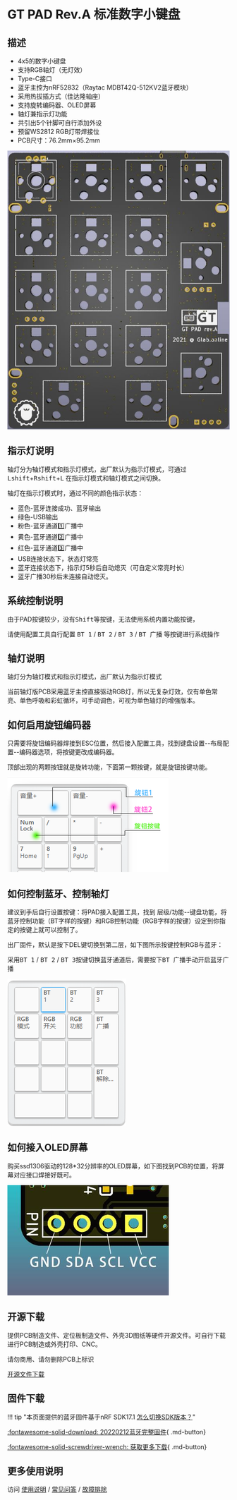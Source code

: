 GT PAD Rev.A 标准数字小键盘
=====================

## 描述

- 4x5的数字小键盘
- 支持RGB轴灯（无灯效）
- Type-C接口
- 蓝牙主控为nRF52832（Raytac MDBT42Q-512KV2蓝牙模块）
- 采用热拔插方式（佳达隆轴座）
- 支持旋转编码器、OLED屏幕
- 轴灯兼指示灯功能
- 共引出5个针脚可自行添加外设
- 预留WS2812 RGB灯带焊接位
- PCB尺寸：76.2mm×95.2mm

![](../img/gt-pad_a.jpg "GT Pad Rev.A PCB")

## 指示灯说明

轴灯分为轴灯模式和指示灯模式，出厂默认为指示灯模式，可通过<kbd>Lshift</kbd>+<kbd>Rshift</kbd>+<kbd>L</kbd> 在指示灯模式和轴灯模式之间切换。

轴灯在指示灯模式时，通过不同的颜色指示状态：

- 蓝色-蓝牙连接成功、蓝牙输出
- 绿色-USB输出
- 粉色-蓝牙通道1️⃣广播中
- 黄色-蓝牙通道2️⃣广播中
- 红色-蓝牙通道3️⃣广播中
- USB连接状态下，状态灯常亮
- 蓝牙连接状态下，指示灯5秒后自动熄灭（可自定义常亮时长）
- 蓝牙广播30秒后未连接自动熄灭。


## 系统控制说明

由于PAD按键较少，没有<kbd>Shift</kbd>等按键，无法使用系统内置功能按键，

请使用配置工具自行配置 <kbd>BT 1</kbd> / <kbd>BT 2</kbd> / <kbd>BT 3</kbd> / <kbd>BT 广播</kbd> 等按键进行系统操作

## 轴灯说明

轴灯分为轴灯模式和指示灯模式，出厂默认为指示灯模式

当前轴灯版PCB采用蓝牙主控直接驱动RGB灯，所以无复杂灯效，仅有单色常亮、单色呼吸和彩虹循环，可手动调色，可视为单色轴灯的增强版本。


## 如何启用旋钮编码器

只需要将旋钮编码器焊接到ESC位置，然后接入配置工具，找到键盘设置--布局配置--编码器选项，将按键更改成编码器。

顶部出现的两颗按钮就是旋转功能，下面第一颗按键，就是旋钮按键功能。

![](../img/rotary.png "按键示意图")


## 如何控制蓝牙、控制轴灯

建议到手后自行设置按键：将PAD接入配置工具，找到 层级/功能--键盘功能，将蓝牙控制功能（BT字样的按键）和RGB控制功能（RGB字样的按键）设定到你指定的按键上就可以控制了。

出厂固件，默认是按下DEL键切换到第二层，如下图所示按键控制RGB与蓝牙：

采用<kbd>BT 1</kbd> / <kbd>BT 2</kbd> / <kbd>BT 3</kbd>按键切换蓝牙通道后，需要按下<kbd>BT 广播</kbd>手动开启蓝牙广播

![](../img/padkey.png "控制按键示意")


## 如何接入OLED屏幕
购买ssd1306驱动的128*32分辨率的OLED屏幕，如下图找到PCB的位置，将屏幕对应接口焊接好既可。

![](../img/OLED_link.jpg "链接屏幕示意图")

## 开源下载

提供PCB制造文件、定位板制造文件、外壳3D图纸等硬件开源文件。可自行下载进行PCB制造或外壳打印、CNC。

请勿商用、请勿删除PCB上标识

<a href="https://eyun.baidu.com/s/3brmyk0n" class="button">开源文件下载</a>

## 固件下载

!!! tip  "本页面提供的蓝牙固件基于nRF SDK17.1    [怎么切换SDK版本？](../faq.md#怎样切换不同SDK版本的固件)"

[:fontawesome-solid-download:  20220212蓝牙完整固件](http://glab.online/down/Glab3.0/gt-pad-a-nrf52_all-20220212-11bc5ea3.hex){ .md-button}

[:fontawesome-solid-screwdriver-wrench:  获取更多下载](../down/download.md){ .md-button}

## 更多使用说明

访问 [使用说明](../../manual) / [常见问答](../../faq) / [故障排除](../../trouble)